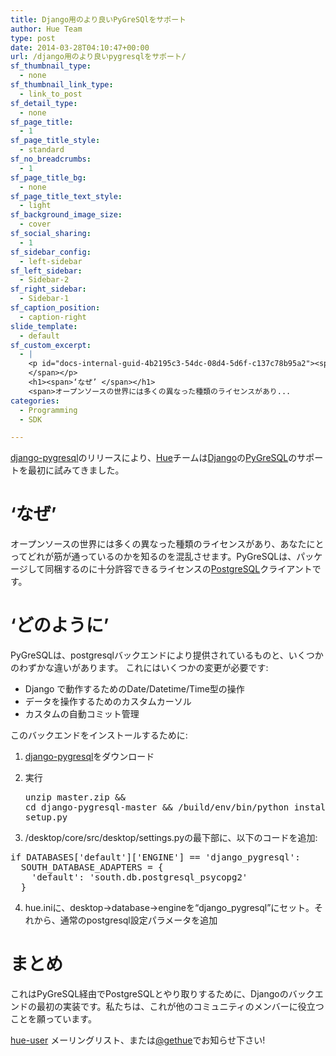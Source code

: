 ```yaml
---
title: Django用のより良いPyGreSQlをサポート
author: Hue Team
type: post
date: 2014-03-28T04:10:47+00:00
url: /django用のより良いpygresqlをサポート/
sf_thumbnail_type:
  - none
sf_thumbnail_link_type:
  - link_to_post
sf_detail_type:
  - none
sf_page_title:
  - 1
sf_page_title_style:
  - standard
sf_no_breadcrumbs:
  - 1
sf_page_title_bg:
  - none
sf_page_title_text_style:
  - light
sf_background_image_size:
  - cover
sf_social_sharing:
  - 1
sf_sidebar_config:
  - left-sidebar
sf_left_sidebar:
  - Sidebar-2
sf_right_sidebar:
  - Sidebar-1
sf_caption_position:
  - caption-right
slide_template:
  - default
sf_custom_excerpt:
  - |
    <p id="docs-internal-guid-4b2195c3-54dc-08d4-5d6f-c137c78b95a2"><span><a href="https://github.com/abec/django-pygresql">django-pygresql</a> のリリースにより、 </span><a href="https://gethue.com"><span>Hue</span></a><span> チームは</span><span> </span><span><a href="https://www.djangoproject.com/">Django</a>の <a href="http://www.pygresql.org/">PyGreSQL</a> のサポートを最初に試みてきました。 </span><span>
    </span></p>
    <h1><span>‘なぜ’ </span></h1>
    <span>オープンソースの世界には多くの異なった種類のライセンスがあり...
categories:
  - Programming
  - SDK

---
```

<p id="docs-internal-guid-4b2195c3-54dc-08d4-5d6f-c137c78b95a2">
  <span><a href="https://github.com/abec/django-pygresql">django-pygresql</a>のリリースにより、</span><a href="https://gethue.com"><span>Hue</span></a><span>チームは</span><span><a href="https://www.djangoproject.com/">Django</a>の<a href="http://www.pygresql.org/">PyGreSQL</a>のサポートを最初に試みてきました。 </span><span><br /> </span>
</p>

# <span>‘なぜ’ </span>

<span>オープンソースの世界には多くの異なった種類のライセンスがあり、あなたにとってどれが筋が通っているのかを知るのを混乱させます。</span>PyGreSQLは、パッケージして同梱するのに十分許容できるライセンスの[PostgreSQL][1]クライアントです。

# <span>‘どのように’ </span>

<span>PyGreSQLは、postgresqlバックエンドにより提供されているものと、いくつかのわずかな違いがあります。 これにはいくつかの変更が必要です: </span>

  * <span>Django で動作するための</span>Date/Datetime/Time型の操作
  * <span>データを操作するためのカスタムカーソル</span>
  * <span>カスタムの自動コミット管理</span>

<span>このバックエンドをインストールするために:</span>

  1. <span><a href="https://github.com/abec/django-pygresql/archive/master.zip">django-pygresql</a>をダウンロード</span><span><br /> </span>
  2. <span>実行</span> <pre class="code">unzip master.zip && cd django-pygresql-master && /build/env/bin/python install setup.py</pre>

  3. <span><hue root>/desktop/core/src/desktop/settings.pyの最下部に、以下のコードを追加:</span>

<pre class="code">if DATABASES['default']['ENGINE'] == 'django_pygresql':
  SOUTH_DATABASE_ADAPTERS = {
    'default': 'south.db.postgresql_psycopg2'
  }</pre>

<ol start="4">
  <li>
    <span>hue.iniに、desktop->database->engineを“django_pygresql”にセット。それから、通常のpostgresql設定パラメータを追加</span>
  </li>
</ol>

# <span>まとめ</span>

<span>これはPyGreSQL経由でPostgreSQLとやり取りするために、Djangoのバックエンドの最初の実装です。私たちは、これが他のコミュニティのメンバーに役立つことを願っています。</span>

[<span>hue-user</span>][2]<span> メーリングリスト、または</span><span><a href="https://twitter.com/gethue">@gethue</a>でお知らせ下さい!</span><span><br /> </span>

 [1]: http://www.postgresql.org/
 [2]: http://groups.google.com/a/cloudera.org/group/hue-user